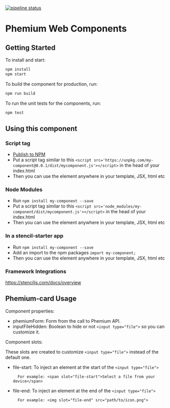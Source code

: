 [![pipeline status](https://gitlab.phemium.com/phemium/phemium-web-components/badges/devel/pipeline.svg)](https://gitlab.phemium.com/phemium/phemium-web-components/commits/devel)

# Phemium Web Components

## Getting Started

To install and start:

```bash
npm install
npm start
```

To build the component for production, run:

```bash
npm run build
```

To run the unit tests for the components, run:

```bash
npm test
```

## Using this component

### Script tag

- [Publish to NPM](https://docs.npmjs.com/getting-started/publishing-npm-packages)
- Put a script tag similar to this `<script src='https://unpkg.com/my-component@0.0.1/dist/mycomponent.js'></script>` in the head of your index.html
- Then you can use the element anywhere in your template, JSX, html etc

### Node Modules

- Run `npm install my-component --save`
- Put a script tag similar to this `<script src='node_modules/my-component/dist/mycomponent.js'></script>` in the head of your index.html
- Then you can use the element anywhere in your template, JSX, html etc

### In a stencil-starter app

- Run `npm install my-component --save`
- Add an import to the npm packages `import my-component;`
- Then you can use the element anywhere in your template, JSX, html etc

### Framework Integrations

https://stenciljs.com/docs/overview

## Phemium-card Usage

Component properties:

- phemiumForm: Form from the call to Phemium API.
- inputFileHidden: Boolean to hide or not ```<input type="file">``` so you can customize it.

Component slots:

These slots are created to customize ```<input type="file">``` instead of the default one.

- file-start: To inject an element at the start of the ```<input type="file">```

        For example: <span slot="file-start">Select a file from your device</span>

- file-end: To inject an element at the end of the ```<input type="file">```

        For example: <img slot="file-end" src="path/to/icon.png">
